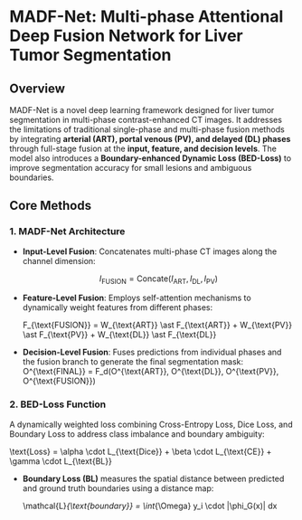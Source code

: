 # MADF-Net: Multi-phase Attentional Deep Fusion Network for Liver Tumor Segmentation

## Overview
MADF-Net is a novel deep learning framework designed for liver tumor segmentation in multi-phase contrast-enhanced CT images. It addresses the limitations of traditional single-phase and multi-phase fusion methods by integrating **arterial (ART), portal venous (PV), and delayed (DL) phases** through full-stage fusion at the **input, feature, and decision levels**. The model also introduces a **Boundary-enhanced Dynamic Loss (BED-Loss)** to improve segmentation accuracy for small lesions and ambiguous boundaries.

## Core Methods
### 1. MADF-Net Architecture
- **Input-Level Fusion**: Concatenates multi-phase CT images along the channel dimension:  
  ```math
  I_{\text{FUSION}} = \text{Concate}(I_{\text{ART}}, I_{\text{DL}}, I_{\text{PV}})
- **Feature-Level Fusion**: Employs self-attention mechanisms to dynamically weight features from different phases:

  F_{\text{FUSION}} = W_{\text{ART}} \ast F_{\text{ART}} + W_{\text{PV}} \ast F_{\text{PV}} + W_{\text{DL}} \ast F_{\text{DL}}
  
- **Decision-Level Fusion**: Fuses predictions from individual phases and the fusion branch to generate the final segmentation mask:
  O^{\text{FINAL}} = F_d(O^{\text{ART}}, O^{\text{DL}}, O^{\text{PV}}, O^{\text{FUSION}})

### 2. BED-Loss Function
A dynamically weighted loss combining Cross-Entropy Loss, Dice Loss, and Boundary Loss to address class imbalance and boundary ambiguity:

  \text{Loss} = \alpha \cdot L_{\text{Dice}} + \beta \cdot L_{\text{CE}} + \gamma \cdot L_{\text{BL}}

- **Boundary Loss (BL)** measures the spatial distance between predicted and ground truth boundaries using a distance map:

  \mathcal{L}_{\text{boundary}} = \int_{\Omega} y_i \cdot |\phi_G(x)| dx


























